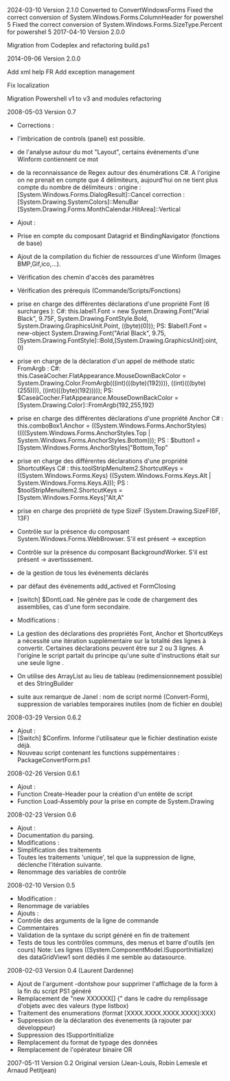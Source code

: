 ﻿2024-03-10    Version 2.1.0
   Converted to ConvertWindowsForms
   Fixed the correct conversion of System.Windows.Forms.ColumnHeader for powershel 5
   Fixed the correct conversion of System.Windows.Forms.SizeType.Percent for powershel 5
2017-04-10    Version 2.0.0
     
   Migration from Codeplex and refactoring build.ps1

2014-09-06    Version 2.0.0

  Add xml help FR
  Add exception management
  
  Fix localization
 
  Migration Powershell v1 to v3 and modules refactoring
  

2008-05-03    Version 0.7
  - Corrections :
  - l'imbrication de controls (panel) est possible.
  - de l'analyse autour du mot "Layout", certains événements d'une Winform contiennent ce mot
  - de la reconnaissance de Regex autour des énumérations C#.
  A l'origine on ne prenait en compte que 4 délimiteurs, aujourd'hui on ne tient plus compte
  du nombre de délimiteurs :
  origine :
  [System.Windows.Forms.DialogResult]::Cancel
  correction :
  [System.Drawing.SystemColors]::MenuBar
  [System.Drawing.Forms.MonthCalendar.HitArea]::Vertical
  
  - Ajout :
  - Prise en compte du composant Datagrid et BindingNavigator (fonctions de base)
  - Ajout de la compilation du fichier de ressources d'une Winform (Images BMP,Gif,ico,...).
  - Vérification des chemin d'accès des paramètres
  - Vérification des prérequis (Commande/Scripts/Fonctions)
  - prise en charge des différentes déclarations d'une propriété Font (6 surcharges ):
      C#: this.label1.Font = new System.Drawing.Font("Arial Black", 9.75F, System.Drawing.FontStyle.Bold, System.Drawing.GraphicsUnit.Point, ((byte)(0)));
      PS: $label1.Font = new-object System.Drawing.Font("Arial Black", 9.75,[System.Drawing.FontStyle]::Bold,[System.Drawing.GraphicsUnit]:oint, 0)
  - prise en charge de la déclaration d'un appel de méthode static FromArgb :
      C#: this.CaseàCocher.FlatAppearance.MouseDownBackColor = System.Drawing.Color.FromArgb(((int)(((byte)(192)))), ((int)(((byte)(255)))), ((int)(((byte)(192)))));
      PS: $CaseàCocher.FlatAppearance.MouseDownBackColor = [System.Drawing.Color]::FromArgb(192,255,192)
  - prise en charge des différentes déclarations d'une propriété Anchor
      C# : this.comboBox1.Anchor = ((System.Windows.Forms.AnchorStyles)((((System.Windows.Forms.AnchorStyles.Top | System.Windows.Forms.AnchorStyles.Bottom)));
      PS : $button1 = [System.Windows.Forms.AnchorStyles]"Bottom,Top"
  - prise en charge des différentes déclarations d'une propriété ShortcutKeys
      C# : this.toolStripMenuItem2.ShortcutKeys = ((System.Windows.Forms.Keys) ((System.Windows.Forms.Keys.Alt | System.Windows.Forms.Keys.A)));
      PS : $toolStripMenuItem2.ShortcutKeys = [System.Windows.Forms.Keys]"Alt,A"
  - prise en charge des propriété de type SizeF (System.Drawing.SizeF(6F, 13F)
  - Contrôle sur la présence du composant System.Windows.Forms.WebBrowser. S'il est présent -> exception
  - Contrôle sur la présence du composant BackgroundWorker. S'il est présent -> avertisssement.
  - de la gestion de tous les événements déclarés
  - par défaut des événements add_actived et FormClosing
  - [switch] $DontLoad. Ne génére pas le code de chargement des assemblies, cas d'une form secondaire.
  
  - Modifications :
  - La gestion des déclarations des propriétés Font, Anchor et ShortcutKeys a nécessité une itération supplémentaire
  sur la totalité des lignes à convertir. Certaines déclarations peuvent être sur 2 ou 3 lignes.
  A l'origine le script partait du principe qu'une suite d'instructions était sur une seule ligne .
  - On utilise des ArrayList au lieu de tableau (redimensionnement possible) et des StringBuilder
  - suite aux remarque de Janel : nom de script normé (Convert-Form), suppression de variables
  temporaires inutiles (nom de fichier en double)

2008-03-29    Version 0.6.2
  - Ajout :
  - [Switch] $Confirm. Informe l'utilisateur que le fichier destination existe déjà.
  - Nouveau script contenant les functions suppémentaires : PackageConvertForm.ps1

2008-02-26    Version 0.6.1
  - Ajout :
  - Function Create-Header pour la création d'un entête de script
  - Function Load-Assembly pour la prise en compte de System.Drawing


2008-02-23    Version 0.6
  - Ajout :
  - Documentation du parsing.
  - Modifications :
  - Simplification des traitements
  - Toutes les traitements 'unique', tel que la suppression de ligne, déclenche l'itération suivante.
  - Renommage des variables de contrôle
  

2008-02-10    Version 0.5
  - Modification :
  - Renommage de variables
  - Ajouts :
  - Contrôle des arguments de la ligne de commande
  - Commentaires
  - Validation de la syntaxe du script généré en fin de traitement
  - Tests de tous les contrôles communs, des menus et barre d'outils (en cours)
  Note: Les lignes ((System.ComponentModel.ISupportInitialize) des dataGridView1 sont dédiés il me semble au datasource.


2008-02-03    Version 0.4  (Laurent Dardenne)
  - Ajout de l'argument -dontshow pour supprimer l'affichage de la form à la fin du script PS1 généré
  - Remplacement de "new XXXXXX[] {" dans le cadre du remplissage d'objets avec des valeurs (type listbox)
  - Traitement des enumerations (format [XXXX.XXXX.XXXX.XXXX]:XXX)
  - Suppression de la déclaration des évenements (à rajouter par développeur)
  - Suppression des ISupportInitialize
  - Remplacement du format de typage des données
  - Remplacement de l'opérateur binaire OR

  
2007-05-11    Version 0.2 
  Original version (Jean-Louis, Robin Lemesle et Arnaud Petitjean)
